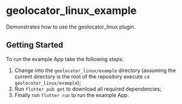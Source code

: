 # geolocator_linux_example

Demonstrates how to use the geolocator_linux plugin.

## Getting Started

To run the example App take the following steps:

1. Change into the `geolocator_linux/example` directory (assuming the current directory is the root of the repository execute `cd geolocator_linux/example`);
2. Run `flutter pub get` to download all required dependencies;
3. Finally run `flutter run` to run the example App.
